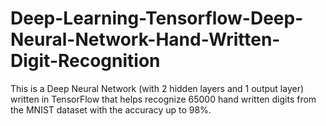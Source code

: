 # Deep-Learning-Tensorflow-Deep-Neural-Network-Hand-Written-Digit-Recognition
This is a Deep Neural Network (with 2 hidden layers and 1 output layer) written in TensorFlow that helps recognize 65000 hand written digits from the MNIST dataset with the accuracy up to 98%.
